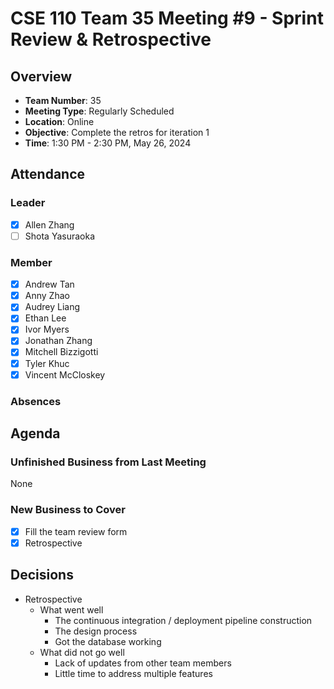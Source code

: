 # CSE 110 Team 35 Meeting #9 - Sprint Review & Retrospective

## Overview
- **Team Number**: 35
- **Meeting Type**: Regularly Scheduled
- **Location**: Online
- **Objective**: Complete the retros for iteration 1
- **Time**: 1:30 PM - 2:30 PM, May 26, 2024

## Attendance

### Leader
- [X] Allen Zhang
- [ ] Shota Yasuraoka

### Member
- [X] Andrew Tan
- [X] Anny Zhao
- [X] Audrey Liang
- [X] Ethan Lee
- [X] Ivor Myers
- [X] Jonathan Zhang
- [X] Mitchell Bizzigotti
- [X] Tyler Khuc
- [X] Vincent McCloskey

### Absences

## Agenda

### Unfinished Business from Last Meeting
None

### New Business to Cover
- [X] Fill the team review form
- [X] Retrospective

## Decisions
- Retrospective
    - What went well
      - The continuous integration / deployment pipeline construction
      - The design process
      - Got the database working
    - What did not go well
      - Lack of updates from other team members
      - Little time to address multiple features
